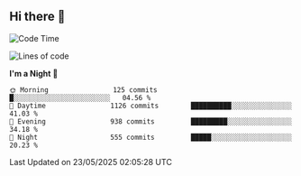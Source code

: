 ## Hi there 👋

<!--
**Wangmerlyn/Wangmerlyn** is a ✨ _special_ ✨ repository because its `README.md` (this file) appears on your GitHub profile.

Here are some ideas to get you started:

- 🔭 I’m currently working on ...
- 🌱 I’m currently learning ...
- 👯 I’m looking to collaborate on ...
- 🤔 I’m looking for help with ...
- 💬 Ask me about ...
- 📫 How to reach me: ...
- 😄 Pronouns: ...
- ⚡ Fun fact: ...
-->
<!--START_SECTION:waka-->
![Code Time](http://img.shields.io/badge/Code%20Time-308%20hrs%206%20mins-blue)

![Lines of code](https://img.shields.io/badge/From%20Hello%20World%20I%27ve%20Written-12.3%20million%20lines%20of%20code-blue)

**I'm a Night 🦉** 

```text
🌞 Morning                125 commits         █░░░░░░░░░░░░░░░░░░░░░░░░   04.56 % 
🌆 Daytime                1126 commits        ██████████░░░░░░░░░░░░░░░   41.03 % 
🌃 Evening                938 commits         █████████░░░░░░░░░░░░░░░░   34.18 % 
🌙 Night                  555 commits         █████░░░░░░░░░░░░░░░░░░░░   20.23 % 
```



 Last Updated on 23/05/2025 02:05:28 UTC
<!--END_SECTION:waka-->
